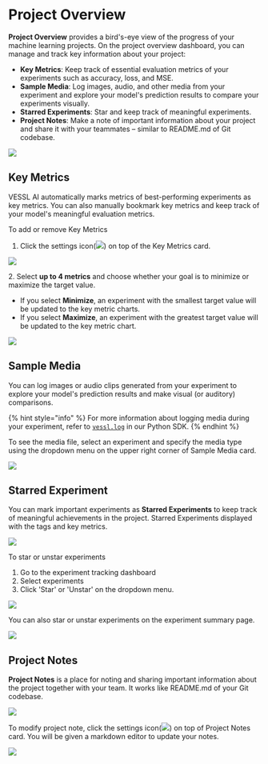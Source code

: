 # Project Overview

**Project Overview** provides a bird's-eye view of the progress of your machine learning projects. On the project overview dashboard, you can manage and track key information about your project:

* **Key Metrics**: Keep track of essential evaluation metrics of your experiments such as accuracy, loss, and MSE.
* **Sample Media**: Log images, audio, and other media from your experiment and explore your model's prediction results to compare your experiments visually.
* **Starred Experiments**: Star and keep track of meaningful experiments.&#x20;
* **Project Notes**: Make a note of important information about your project and share it with your teammates – similar to README.md of Git codebase.&#x20;

![](<../../.gitbook/assets/image (148).png>)

## Key Metrics

VESSL AI automatically marks metrics of best-performing experiments as key metrics. You can also manually bookmark key metrics and keep track of your model's meaningful evaluation metrics.&#x20;

To add or remove Key Metrics

1. Click the settings icon(![](<../../.gitbook/assets/image (119).png>)) on top of the Key Metrics card.

![](<../../.gitbook/assets/image (93).png>)

2\. Select **up to 4 metrics** and choose whether your goal is to minimize or maximize the target value.&#x20;

* If you select **Minimize**, an experiment with the smallest target value will be updated to the key metric charts.
* If you select **Maximize**, an experiment with the greatest target value will be updated to the key metric chart.&#x20;

&#x20;![](<../../.gitbook/assets/image (110).png>)

## Sample Media

You can log images or audio clips generated from your experiment to explore your model's prediction results and make visual (or auditory) comparisons.&#x20;

{% hint style="info" %}
For more information about logging media during your experiment, refer to [`vessl.log`](../../api-reference/python-sdk/vessl.log/) in our Python SDK.&#x20;
{% endhint %}

To see the media file, select an experiment and specify the media type using the dropdown menu on the upper right corner of Sample Media card.&#x20;

![](<../../.gitbook/assets/image (134).png>)

## Starred Experiment

You can mark important experiments as **Starred Experiments** to keep track of meaningful achievements in the project. Starred Experiments displayed with the tags and key metrics.

![](<../../.gitbook/assets/image (103).png>)

To star or unstar experiments

1. Go to the experiment tracking dashboard
2. Select experiments
3. Click 'Star' or 'Unstar' on the dropdown menu.&#x20;

![](<../../.gitbook/assets/image (226).png>)

You can also star or unstar experiments on the experiment summary page.&#x20;

&#x20;![](<../../.gitbook/assets/image (135).png>)



## Project Notes

**Project Notes** is a place for noting and sharing important information about the project together with your team. It works like README.md of your Git codebase.

![](<../../.gitbook/assets/image (177).png>)

To modify project note, click the settings icon(![](<../../.gitbook/assets/image (119).png>)) on top of Project Notes card. You will be given a markdown editor to update your notes.&#x20;

![](<../../.gitbook/assets/image (172).png>)
